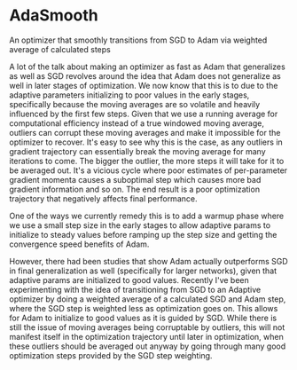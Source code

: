 # AdaSmooth
An optimizer that smoothly transitions from SGD to Adam via weighted average of calculated steps

A lot of the talk about making an optimizer as fast as Adam that generalizes as well as SGD revolves around the idea that Adam does not generalize as well in later stages of optimization. We now know that this is to due to the adaptive parameters initializing to poor values in the early stages, specifically because the moving averages are so volatile and heavily influenced by the first few steps. Given that we use a running average for computational efficiency instead of a true windowed moving average, outliers can corrupt these moving averages and make it impossible for the optimizer to recover. It's easy to see why this is the case, as any outliers in gradient trajectory can essentially break the moving average for many iterations to come. The bigger the outlier, the more steps it will take for it to be averaged out. It's a vicious cycle where poor estimates of per-parameter gradient momenta causes a suboptimal step which causes more bad gradient information and so on. The end result is a poor optimization trajectory that negatively affects final performance.

One of the ways we currently remedy this is to add a warmup phase where we use a small step size in the early stages to allow adaptive params to initialize to steady values before ramping up the step size and getting the convergence speed benefits of Adam.

However, there had been studies that show Adam actually outperforms SGD in final generalization as well (specifically for larger networks), given that adaptive params are initialized to good values. Recently I've been experimenting with the idea of transitioning from SGD to an Adaptive optimizer by doing a weighted average of a calculated SGD and Adam step, where the SGD step is weighted less as optimization goes on. This allows for Adam to initialize to good values as it is guided by SGD. While there is still the issue of moving averages being corruptable by outliers, this will not manifest itself in the optimization trajectory until later in optimization, when these outliers should be averaged out anyway by going through many good optimization steps provided by the SGD step weighting.

